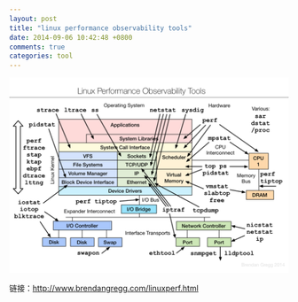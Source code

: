 ```yaml
---
layout: post
title: "linux performance observability tools"
date: 2014-09-06 10:42:48 +0800
comments: true
categories: tool
---
```


[linux]: /images/assets/linux.png "linux"

![alt text][linux]

链接：http://www.brendangregg.com/linuxperf.html